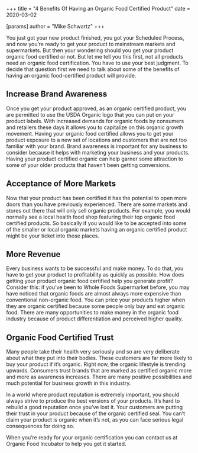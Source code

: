 +++
title = "4 Benefits Of Having an Organic Food Certified Product"
date = 2020-03-02

[params]
author = "Mike Schwartz"
+++

You just got your new product finished, you got your Scheduled Process, and now
you’re ready to get your product to mainstream markets and supermarkets. But
then your wondering should you get your product organic food certified or not.
But let me tell you this first, not all products need an organic food
certification. You have to use your best judgment. To decide that question first
we need to talk about some of the benefits of having an organic food-certified
product will provide.

<!--more-->

## Increase Brand Awareness

Once you get your product approved, as an organic certified product, you are
permitted to use the USDA Organic logo that you can put on your product labels.
With increased demands for organic foods by consumers and retailers these days
it allows you to capitalize on this organic growth movement. Having your organic
food certified allows you to get your product exposure to a new set of locations
and customers that are not too familiar with your brand. Brand awareness is
important for any business to consider because it helps with marketing your
business and your products. Having your product certified organic can help
garner some attraction to some of your older products that haven’t been getting
conversions.

## Acceptance of More Markets

Now that your product has been certified it has the potential to open more doors
than you have previously experienced. There are some markets and stores out
there that will only sell organic products. For example, you would normally see
a local health food shop featuring their top organic food certified products. So
basically if you would like to be accepted into some of the smaller or local
organic markets having an organic certified product might be your ticket into
those places.

## More Revenue

Every business wants to be successful and make money. To do that, you have to
get your product to profitability as quickly as possible. How does getting your
product organic food certified help you generate profit? Consider this: if
you’ve been to Whole Foods Supermarket before, you may have noticed that organic
foods are almost always more expensive than conventional non-organic food. You
can price your products higher when they are organic certified because some
people only buy and eat organic food. There are many opportunities to make money
in the organic food industry because of product differentiation and perceived
higher quality.

## Organic Food Certified Trust

Many people take their health very seriously and so are very deliberate about
what they put into their bodies. These customers are far more likely to buy your
product if it’s organic. Right now, the organic lifestyle is trending upwards.
Consumers trust brands that are marked as certified organic more and more as
awareness increases. There are many positive possibilities and much potential
for business growth in this industry.

In a world where product reputation is extremely important, you should always
strive to produce the best versions of your products. It’s hard to rebuild a
good reputation once you’ve lost it. Your customers are putting their trust in
your product because of the organic certified seal. You can’t claim your product
is organic when it’s not, as you can face serious legal consequences for doing
so.

When you’re ready for your organic certification you can contact us at Organic
Food Incubator to help you get it started.
